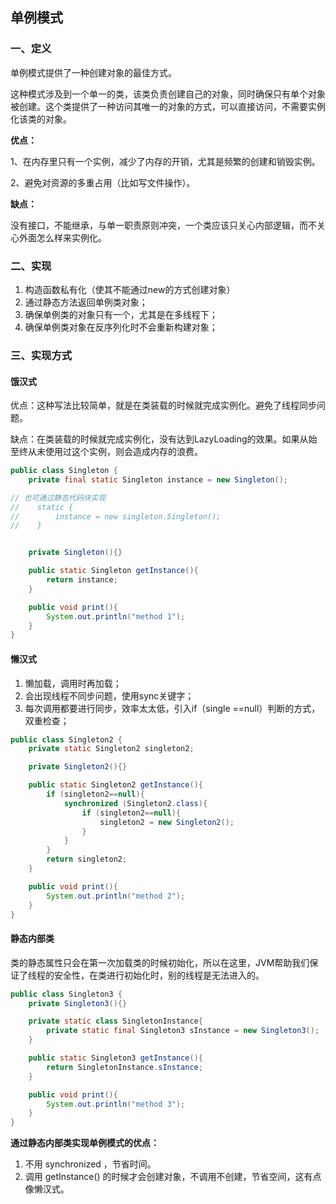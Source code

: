 ## 单例模式



### 一、定义

单例模式提供了一种创建对象的最佳方式。

这种模式涉及到一个单一的类，该类负责创建自己的对象，同时确保只有单个对象被创建。这个类提供了一种访问其唯一的对象的方式，可以直接访问，不需要实例化该类的对象。



**优点：**

1、在内存里只有一个实例，减少了内存的开销，尤其是频繁的创建和销毁实例。

2、避免对资源的多重占用（比如写文件操作）。



**缺点：**

没有接口，不能继承，与单一职责原则冲突，一个类应该只关心内部逻辑，而不关心外面怎么样来实例化。





### 二、实现

  1. 构造函数私有化（使其不能通过new的方式创建对象）
  2. 通过静态方法返回单例类对象；
  3. 确保单例类的对象只有一个，尤其是在多线程下；
  4. 确保单例类对象在反序列化时不会重新构建对象；





### 三、实现方式

#### 饿汉式
优点：这种写法比较简单，就是在类装载的时候就完成实例化。避免了线程同步问题。

缺点：在类装载的时候就完成实例化，没有达到LazyLoading的效果。如果从始至终从未使用过这个实例，则会造成内存的浪费。

```java
public class Singleton {
    private final static Singleton instance = new Singleton();

// 也可通过静态代码块实现
//    static {
//        instance = new singleton.Singleton();
//    }


    private Singleton(){}

    public static Singleton getInstance(){
        return instance;
    }

    public void print(){
        System.out.println("method 1");
    }
}
```



#### 懒汉式

1. 懒加载，调用时再加载；
2. 会出现线程不同步问题，使用sync关键字；
3. 每次调用都要进行同步，效率太太低，引入if（single ==null）判断的方式，双重检查；


```java
public class Singleton2 {
    private static Singleton2 singleton2;

    private Singleton2(){}

    public static Singleton2 getInstance(){
        if (singleton2==null){
            synchronized (Singleton2.class){
                if (singleton2==null){
                    singleton2 = new Singleton2();
                }
            }
        }
        return singleton2;
    }

    public void print(){
        System.out.println("method 2");
    }
}
```



#### 静态内部类

类的静态属性只会在第一次加载类的时候初始化，所以在这里，JVM帮助我们保证了线程的安全性，在类进行初始化时，别的线程是无法进入的。

```java
public class Singleton3 {
    private Singleton3(){}

    private static class SingletonInstance{
        private static final Singleton3 sInstance = new Singleton3();
    }

    public static Singleton3 getInstance(){
        return SingletonInstance.sInstance;
    }

    public void print(){
        System.out.println("method 3");
    }
}
```

**通过静态内部类实现单例模式的优点：**

1. 不用 synchronized ，节省时间。 
2. 调用 getInstance() 的时候才会创建对象，不调用不创建，节省空间，这有点像懒汉式。

